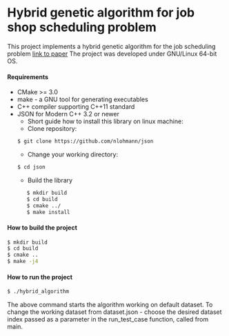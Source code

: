 # Hybrid genetic algorithm for job shop scheduling problem

This project implements a hybrid genetic algorithm for the job scheduling problem
[link to paper](https://github.com/kwh44/hybrid_genetic_algorithm_JSP/blob/master/A_hybrid_genetic_algorithm_for_the_job_shop_scheduling_problem.pdf)
The project was developed under GNU/Linux 64-bit OS.

#### Requirements
- CMake >= 3.0</li>
- make - a GNU tool for generating executables</li>
- C++ compiler supporting C++11 standard</li>
- JSON for Modern C++  3.2 or newer
    - Short guide how to install this library on linux machine:
    - Clone repository:
    ```bash
    $ git clone https://github.com/nlohmann/json
    ```
    - Change your working directory:
    ```bash
    $ cd json
    ```
    - Build the library
    ```bash 
       $ mkdir build
       $ cd build
       $ cmake ../
       $ make install
     ```
#### How to build the project
```bash
$ mkdir build
$ cd build
$ cmake ..
$ make -j4
```
#### How to run the project
```bash
$ ./hybrid_algorithm 
``` 
The above command starts the algorithm working on default dataset. To change the working dataset from dataset.json - choose the desired dataset index passed as a parameter in the run_test_case function, called from main.
